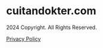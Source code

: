 cuitandokter.com
================

2024 Copyright. All Rights Reserved.  
  
[Privacy Policy](javascript:void(0);)